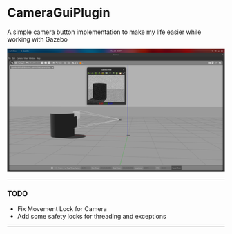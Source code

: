 # CameraGuiPlugin
A simple camera button implementation to make my life easier while working with Gazebo


![](resources/dropdown.png "GAZEBO CAMERA GUI PLUGIN")

---
### TODO

- Fix Movement Lock for Camera
- Add some safety locks for threading and exceptions

---
